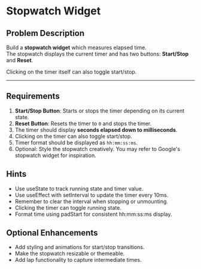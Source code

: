 # Stopwatch Widget

## Problem Description
Build a **stopwatch widget** which measures elapsed time.  
The stopwatch displays the current timer and has two buttons: **Start/Stop** and **Reset**.

Clicking on the timer itself can also toggle start/stop.

---

## Requirements
1. **Start/Stop Button**: Starts or stops the timer depending on its current state.
2. **Reset Button**: Resets the timer to `0` and stops the timer.
3. The timer should display **seconds elapsed down to milliseconds**.
4. Clicking on the timer can also toggle start/stop.
5. Timer format should be displayed as `hh:mm:ss:ms`.
6. Optional: Style the stopwatch creatively. You may refer to Google's stopwatch widget for inspiration.


## Hints
- Use useState to track running state and timer value.
- Use useEffect with setInterval to update the timer every 10ms.
- Remember to clear the interval when stopping or unmounting.
- Clicking the timer can toggle running state.
- Format time using padStart for consistent hh:mm:ss:ms display.

## Optional Enhancements
- Add styling and animations for start/stop transitions.
- Make the stopwatch resizable or themeable.
- Add lap functionality to capture intermediate times.
